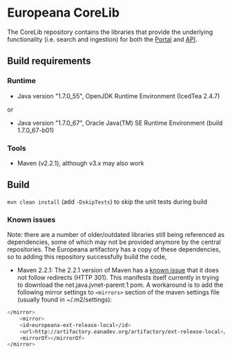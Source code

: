 # Europeana CoreLib

The CoreLib repository contains the libraries that provide the underlying functionality (i.e. search and ingestion) for both the [Portal](https://github.com/europeana/portal/) and [API](https://github.com/europeana/api2/).

## Build requirements
### Runtime
* Java version "1.7.0_55", OpenJDK Runtime Environment (IcedTea 2.4.7)

or

* Java version "1.7.0_67", Oracle Java(TM) SE Runtime Environment (build 1.7.0_67-b01)

### Tools
* Maven (v2.2.1), although v3.x may also work

## Build
``mvn clean install`` (add ``-DskipTests``) to skip the unit tests during build

### Known issues
Note: there are a number of older/outdated libraries still being referenced as dependencies, some of which may not be provided anymore by the central repositories. The Europeana artifactory has a copy of these dependencies, so to adding this repository successfully build the code, 

* Maven 2.2.1: The 2.2.1 version of Maven has a [known issue](http://jira.codehaus.org/browse/WAGON-314) that it does not follow redirects (HTTP 301). This manifests itself currently in trying to download the net.java.jvnet-parent:1 pom. A workaround is to add the following mirror settings to ``<mirrors>`` section of the maven settings file (usually found in ~/.m2/settings):
```bash
</mirror>
    <mirror>
    <id>europeana-ext-release-local</id>
    <url>http://artifactory.eanadev.org/artifactory/ext-release-local</url>
    <mirrorOf></mirrorOf>
</mirror>
``` 

